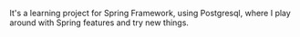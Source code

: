 It's a learning project for Spring Framework, using Postgresql, where I play around with Spring features and try new things.
